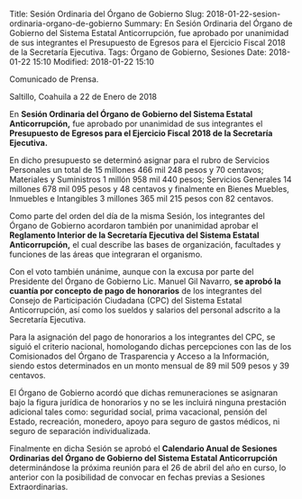 Title: Sesión Ordinaria del Órgano de Gobierno
Slug: 2018-01-22-sesion-ordinaria-organo-de-gobierno
Summary: En Sesión Ordinaria del Órgano de Gobierno del Sistema Estatal Anticorrupción, fue aprobado por unanimidad de sus integrantes el Presupuesto de Egresos para el Ejercicio Fiscal 2018 de la Secretaría Ejecutiva.
Tags: Órgano de Gobierno, Sesiones
Date: 2018-01-22 15:10
Modified: 2018-01-22 15:10


Comunicado de Prensa.

Saltillo, Coahuila a 22 de Enero de 2018

En **Sesión Ordinaria del Órgano de Gobierno del Sistema Estatal Anticorrupción,** fue aprobado por unanimidad de sus integrantes el **Presupuesto de Egresos para el Ejercicio Fiscal 2018 de la Secretaría Ejecutiva.**

En dicho presupuesto se determinó asignar para el rubro de Servicios Personales un total de 15 millones 466 mil 248 pesos y 70 centavos; Materiales y Suministros 1 millón 958 mil 440 pesos; Servicios Generales 14 millones 678 mil 095 pesos y 48 centavos y finalmente en Bienes Muebles, Inmuebles e Intangibles 3 millones 365 mil 215 pesos con 82 centavos.

Como parte del orden del día de la misma Sesión, los integrantes del Órgano de Gobierno acordaron también por unanimidad aprobar el **Reglamento Interior de la Secretaría Ejecutiva del Sistema Estatal Anticorrupción,** el cual describe las bases de organización, facultades y funciones de las áreas que integraran el organismo.

Con el voto también unánime, aunque con la excusa por parte del Presidente del Órgano de Gobierno Lic. Manuel Gil Navarro, **se aprobó la cuantía por concepto de pago de honorarios** de los integrantes del Consejo de Participación Ciudadana (CPC) del Sistema Estatal Anticorrupción, así como los sueldos y salarios del personal adscrito a la Secretaría Ejecutiva.

Para la asignación del pago de honorarios a los integrantes del CPC, se siguió el criterio nacional, homologando dichas percepciones con las de los Comisionados del Órgano de Trasparencia y Acceso a la Información, siendo estos determinados en un monto mensual de 89 mil 509 pesos y 39 centavos.

El Órgano de Gobierno acordó que dichas remuneraciones se asignaran bajo la figura jurídica de honorarios y no se les incluirá ninguna prestación adicional tales como: seguridad social, prima vacacional, pensión del Estado, recreación, monedero, apoyo para seguro de gastos médicos, ni seguro de separación individualizada.

Finalmente en dicha Sesión se aprobó el **Calendario Anual de Sesiones Ordinarias del Órgano de Gobierno del Sistema Estatal Anticorrupción** determinándose la próxima reunión para el 26 de abril del año en curso, lo anterior con la posibilidad de convocar en fechas previas a Sesiones Extraordinarias.
